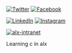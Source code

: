 
[![Twitter](https://img.shields.io/twitter/follow/hooleymass1.svg?style=social&logo=twitter)](https://twitter.com/hoolemass1) [![Facebook](https://img.shields.io/badge/Facebook-hooleymars-blue?logo=facebook)](https://www.facebook.com/hooleymars)

[![LinkedIn](https://img.shields.io/badge/LinkedIn-hooley--mass-green?logo=linkedin)](https://www.linkedin.com/in/hooley-mass)  [![Instagram](https://img.shields.io/badge/Instagram-hooleymars-ff5e9e?logo=instagram)](https://www.instagram.com/hooleymars/)

[![alx-intranet](https://img.shields.io/badge/alx--intranet-projects-orange)](https://alx-intranet.hbtn.io/projects/216)

Learning c in alx
